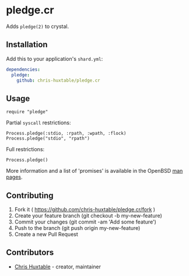 # pledge.cr

Adds `pledge(2)` to crystal.

## Installation

Add this to your application's `shard.yml`:

``` yaml
dependencies:
  pledge:
    github: chris-huxtable/pledge.cr
```

## Usage

``` crystal
require "pledge"
```

Partial `syscall` restrictions:
``` crystal
Process.pledge(:stdio, :rpath, :wpath, :flock)
Process.pledge("stdio", "rpath")
```

Full restrictions:
``` crystal
Process.pledge()
```

More information and a list of 'promises' is available in the OpenBSD [man pages](http://man.openbsd.org/pledge).

## Contributing

1. Fork it ( https://github.com/chris-huxtable/pledge.cr/fork )
2. Create your feature branch (git checkout -b my-new-feature)
3. Commit your changes (git commit -am 'Add some feature')
4. Push to the branch (git push origin my-new-feature)
5. Create a new Pull Request

## Contributors

- [Chris Huxtable](https://github.com/chris-huxtable) - creator, maintainer
